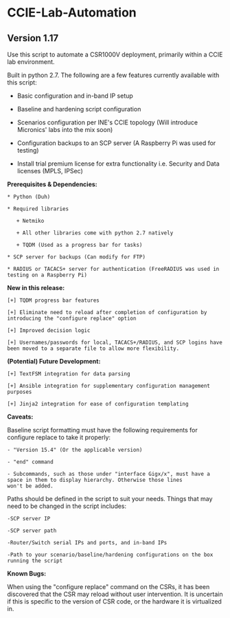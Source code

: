 # CCIE-Lab-Automation
## Version 1.17

Use this script to automate a CSR1000V deployment, primarily within a CCIE lab environment.

Built in python 2.7. The following are a few features currently available with this script:

- Basic configuration and in-band IP setup
   
- Baseline and hardening script configuration

- Scenarios configuration per INE's CCIE topology (Will introduce Micronics' labs into the mix soon)

- Configuration backups to an SCP server (A Raspberry Pi was used for testing)

- Install trial premium license for extra functionality i.e. Security and Data licenses (MPLS, IPSec)

**Prerequisites & Dependencies:**

	* Python (Duh)

	* Required libraries

	   + Netmiko
	  
	   + All other libraries come with python 2.7 natively
	   
	   + TQDM (Used as a progress bar for tasks)

	* SCP server for backups (Can modify for FTP)

	* RADIUS or TACACS+ server for authentication (FreeRADIUS was used in testing on a Raspberry Pi)

**New in this release:**

	[+] TQDM progress bar features
	
	[+] Eliminate need to reload after completion of configuration by introducing the "configure replace" option
	
	[+] Improved decision logic
	
	[+] Usernames/passwords for local, TACACS+/RADIUS, and SCP logins have been moved to a separate file to allow more flexibility.

**(Potential) Future Development:**

	[+] TextFSM integration for data parsing

	[+] Ansible integration for supplementary configuration management purposes

	[+] Jinja2 integration for ease of configuration templating
	
**Caveats:**

Baseline script formatting must have the following requirements for configure replace to take it properly:
	
	- "Version 15.4" (Or the applicable version)
	
	- "end" command
	
	- Subcommands, such as those under "interface Gigx/x", must have a space in them to display hierarchy. Otherwise those lines
	won't be added.

Paths should be defined in the script to suit your needs. Things that may need to be changed in the script includes:
	
	-SCP server IP
	
	-SCP server path
	
	-Router/Switch serial IPs and ports, and in-band IPs
	
	-Path to your scenario/baseline/hardening configurations on the box running the script

**Known Bugs:**

When using the "configure replace" command on the CSRs, it has been discovered that the CSR may reload without user intervention. It is uncertain if this is specific to the version of CSR code, or the hardware it is virtualized in.